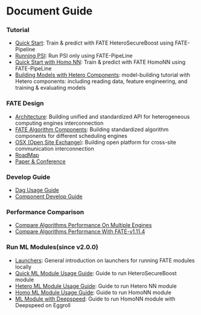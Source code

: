 # Document Guide

### Tutorial

- [Quick Start](./2.0/fate/quick_start.md): Train & predict with FATE HeteroSecureBoost using FATE-Pipeline
- [Running PSI](./2.0/fate/psi_quick_start.md): Run PSI only using FATE-PipeLine
- [Quick Start with Homo NN](./2.0/fate/homo_quick_start.md): Train & predict with FATE HomoNN using FATE-PipeLine
- [Building Models with Hetero Components](./2.0/fate/model_building_quick_start.md): model-building tutorial with Hetero components: including reading data, feature engineering, and training & evaluating models

### FATE Design
- [Architecture](./architecture/README.md): Building unified and standardized API for heterogeneous computing engines interconnection
- [FATE Algorithm Components](./2.0/fate/components/README.md): Building standardized algorithm components for different scheduling engines
- [OSX (Open Site Exchange)](./2.0/osx/osx.md): Building open platform for cross-site communication interconnection
- [RoadMap](./images/roadmap.png)
- [Paper & Conference](./resources/README.md)

### Develop Guide

- [Dag Usage Guide](./2.0/fate/dag.md)
- [Component Develop Guide](./develop_guide/component_guide.md)  

### Performance Comparison

- [Compare Algorithms Performance On Multiple Engines](./2.0/fate/performance/performance_multi_engines.md)  
- [Compare Algorithms Performance With FATE-v1.11.4](./2.0/fate/performance/performance_comparison.md)  

### Run ML Modules(since v2.0.0)

- [Launchers](./2.0/fate/ml/run_launchers.md): General introduction on launchers for running FATE modules locally
- [Quick ML Module Usage Guide](./2.0/fate/ml/hetero_secureboost_tutorial.md): Guide to run HeteroSecureBoost module
- [Hetero ML Module Usage Guide](./2.0/fate/ml/hetero_nn_tutorial.md): Guide to run Hetero NN module
- [Homo ML Module Usage Guide](./2.0/fate/ml/homo_nn_tutorial.md): Guide to run HomoNN module
- [ML Module with Deepspeed](./2.0/fate/ml/homo_nn_deepspeed_on_eggroll.md): Guide to run HomoNN module with Deepspeed on Eggroll
